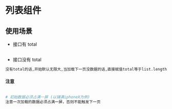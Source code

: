 # 列表组件

## 使用场景

-   接口有 total

```bash


```

-   接口没有 total

```bash
没有total的话,开始默认无限大,当加载下一页没数据的话,直接赋值total等于list.length

```

#### 注意

```bash

# 初始数据必须占满一屏 (以铺满iphoneX为例)
注意一次加载的数据必须占满一屏，否则不能触发下一页
```
